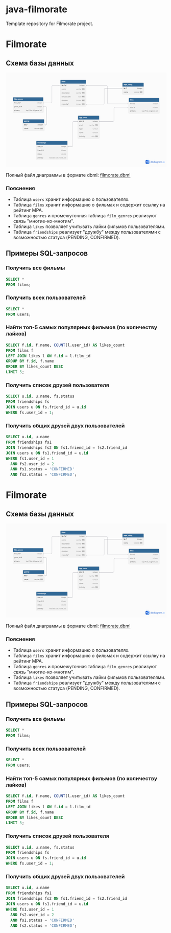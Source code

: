 # java-filmorate
Template repository for Filmorate project.

# Filmorate

## Схема базы данных
![Схема БД](docs/schema.png)

Полный файл диаграммы в формате dbml: [filmorate.dbml](docs/filmorate.dbml)

### Пояснения
- Таблица `users` хранит информацию о пользователях.
- Таблица `films` хранит информацию о фильмах и содержит ссылку на рейтинг MPA.
- Таблица `genres` и промежуточная таблица `film_genres` реализуют связь "многие-ко-многим".
- Таблица `likes` позволяет учитывать лайки фильмов пользователями.
- Таблица `friendships` реализует "дружбу" между пользователями с возможностью статуса (PENDING, CONFIRMED).


## Примеры SQL-запросов

### Получить все фильмы
```sql
SELECT * 
FROM films;
```

### Получить всех пользователей
```sql
SELECT * 
FROM users;
```

### Найти топ-5 самых популярных фильмов (по количеству лайков)
```sql
SELECT f.id, f.name, COUNT(l.user_id) AS likes_count
FROM films f
LEFT JOIN likes l ON f.id = l.film_id
GROUP BY f.id, f.name
ORDER BY likes_count DESC
LIMIT 5;
```

### Получить список друзей пользователя
```sql
SELECT u.id, u.name, fs.status
FROM friendships fs
JOIN users u ON fs.friend_id = u.id
WHERE fs.user_id = 1;
```

### Получить общих друзей двух пользователей
```sql
SELECT u.id, u.name
FROM friendships fs1
JOIN friendships fs2 ON fs1.friend_id = fs2.friend_id
JOIN users u ON fs1.friend_id = u.id
WHERE fs1.user_id = 1 
  AND fs2.user_id = 2
  AND fs1.status = 'CONFIRMED'
  AND fs2.status = 'CONFIRMED';
```

# Filmorate

## Схема базы данных
![Схема БД](docs/schema.png)

Полный файл диаграммы в формате dbml: [filmorate.dbml](docs/filmorate.dbml)

### Пояснения
- Таблица `users` хранит информацию о пользователях.
- Таблица `films` хранит информацию о фильмах и содержит ссылку на рейтинг MPA.
- Таблица `genres` и промежуточная таблица `film_genres` реализуют связь "многие-ко-многим".
- Таблица `likes` позволяет учитывать лайки фильмов пользователями.
- Таблица `friendships` реализует "дружбу" между пользователями с возможностью статуса (PENDING, CONFIRMED).


## Примеры SQL-запросов

### Получить все фильмы
```sql
SELECT * 
FROM films;
```

### Получить всех пользователей
```sql
SELECT * 
FROM users;
```

### Найти топ-5 самых популярных фильмов (по количеству лайков)
```sql
SELECT f.id, f.name, COUNT(l.user_id) AS likes_count
FROM films f
LEFT JOIN likes l ON f.id = l.film_id
GROUP BY f.id, f.name
ORDER BY likes_count DESC
LIMIT 5;
```

### Получить список друзей пользователя
```sql
SELECT u.id, u.name, fs.status
FROM friendships fs
JOIN users u ON fs.friend_id = u.id
WHERE fs.user_id = 1;
```

### Получить общих друзей двух пользователей
```sql
SELECT u.id, u.name
FROM friendships fs1
JOIN friendships fs2 ON fs1.friend_id = fs2.friend_id
JOIN users u ON fs1.friend_id = u.id
WHERE fs1.user_id = 1 
  AND fs2.user_id = 2
  AND fs1.status = 'CONFIRMED'
  AND fs2.status = 'CONFIRMED';
```